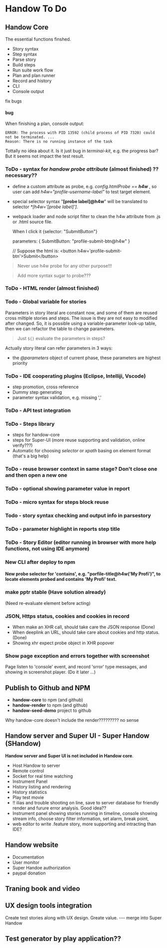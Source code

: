 # Handow To Do

## Handow Core

The essential functions finshed.

+ Story syntax
+ Step syntax
+ Parse story
+ Build steps
+ Run suite work flow
+ Plan and plan runner
+ Record and history
+ CLI
+ Console output

fix bugs

#### bug

When finishing a plan, console output:

    ERROR: The process with PID 13592 (child process of PID 7320) could not be terminated. ...
    Reason: There is no running instance of the task

Tottally no idea about it. Is it just bug in _terminai-kit_, e.g. the progress bar? But it seems not impact the test result.

### ToDo - syntax for _handow probe attribute_ (almost finished) ?? necessary??

+ define a custom attribute as probe, e.g. _config.htmlProbe == **h4w**_ , so user can add _h4w="profile-username-label"_ to test target element.
+ special selector syntax "**[probe label]@h4w**" will be translated to selector _*[h4w='[probe label]']_.
+ webpack loader and node script filter to clean the h4w attribute from .js or .html source file.

    When I click it {selector: "SubmitButton"}
    
    parameters: {
        SubmitButton: "profile-submit-btn@h4w"
    }

    // Suppose the html is:
    \<button h4w='profile-submit-btn'\>Submit\</button\>

> Never use h4w probe for any other purpose!!!

> Add more syntax sugar to probe???


### ToDo - HTML render (almost finished)


### Todo - Global variable for stories

Parameters in story literal are constant now, and some of them are reused cross miltiple stories and steps. The issue is they are not easy to modified after changed. So, it is possible using a variable-parameter look-up table, then we can refactor the table to change parameters.

> Just `${}` evaluate the parameters in steps?

Actually story literal can refer parameters in 3 ways:

+ the _@parameters_ object of current phase, these parameters are highest priority

### ToDo - IDE cooperating plugins (Eclipse, Intelliji, Vscode)

+ step promotion, cross reference
+ Dummy step generating
+ parameter syntax validation, e.g. missing ','

### ToDo - API test integration

### ToDo - Steps library

+ steps for handow-core
+ steps for Super-UI (more reuse supporting and validation, online verify???)
+ Automatic for choosing _selector_ or _xpath_ basing on element format (that's a big help)

### ToDo - reuse browser context in same stage? Don't close one and then open a new one

### ToDo - optional showing parameter value in report

### ToDo - micro syntax for steps block reuse

### Todo - story syntax checking and output info in parsestory

### ToDo - parameter highlight in reports step title

### ToDo - Story Editor (editor running in browser with more help functions, not using IDE anymore)

### New CLI after deploy to npm

#### New probe selector for 'contains', e.g. "porfile-title@h4w('My Profi')", to locate elements probed and contains 'My Profi' text.

### make pptr stable (Have solution already)

(Need re-evaluate element before acting)

### JSON, Https status, cookies and cookies in record

+ When make an XHR call, should take care the JSON response (Done)
+ When deeplink an URL, should take care about cookies and http status. (Done)
+ Showing xhr expect probe object in XHR popover 

### Show page exception and errors together with screenshot

Page listen to 'console' event, and record 'srror' type messages, and showing in screenshot player.
(Do it later ...)

## Publish to Github and NPM

+ **handow-core** to npm (and github)
+ **handow-render** to npm (and github)
+ **handow-seed-demo** project to github

Why handow-core doesn't include the render????????? no sense

## Handow server and Super UI - Super Handow (SHandow)

**Handow server and Super UI is not included in Handow core**.

+ Host Handow to server
+ Remote control
+ Socket for real time watching
+ Instrument Panel
+ History listing and rendering
+ History statistics
+ Play test movie
+ !! ilias and trouble shooting on line, save to server database for friendly render and furure error analysis. Good idea??
+ Instrument panel showing stories running in timeline, console showing stream info, choose story filter information, set alarm, break point,
+ web editor to write .feature story, more supporting and intracting than IDE?

## Handow website

+ Documentation
+ User monitor
+ Super Handoe authorization
+ paypal donation

## Traning book and video

## UX design tools integration

Create test stories along with UX design. Greate value. --- merge into Super Handow


## Test generator by play application??